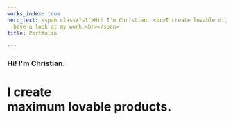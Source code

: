 ```yaml
---
works_index: true
hero_text: <span class="s1">Hi! I'm Christian. <br>I create lovable digital services.<br>Please
  have a look at my work.<br></span>
title: Portfolio

---
```

### Hi! I'm Christian.

# I create <br><span class="outline">maximum lovable products.</span>

<WorksList />